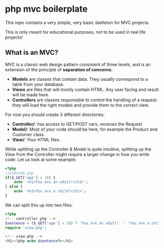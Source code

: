 # php mvc boilerplate
This repo contains a very simple, very basic skelleton for MVC projects.

This is only meant for educational purposes, not to be used in real life projects!

## What is an MVC?

MVC is a classic web design pattern consistent of three levels, and is an extension of the principle of **separation of concerns**:

- **Models** are classes that contain data. They usually correspond to a table from your database.
- **Views** are files that will mostly contain HTML. Any user facing end result will be made here.
- **Controllers** are classes responsible to control the handling of a request: they will load the right models and provide them to the correct view.

For now you should create 3 different directories:
- **Controller/**: has access to GET/POST vars, receives the Request
- **Model/**: Most of your code should be here, for example the Product and Customer class.
- **View/**: Your HTML files.

While splitting up the Controller & Model is quite intuitive, splitting up the View from the Controller might require a larger change in how you write code. Let us look at some example:

```php
<?php
//oldcode.php
if($_GET['age'] > 18) {
    echo '<h1>You are an adult!</h1>';
} else {
    echo '<h1>You are a child!</h1>';
}
```

We can split this up into two files:
```php
<?php
<!-- controller.php -->
$sentence = ($_GET['age'] > 18) ? 'You are an adult!' : 'You are a child!';
require 'view.php';
```

```php
<!-- view.php -->
<h1><?php echo $sentence?></h1>
```
